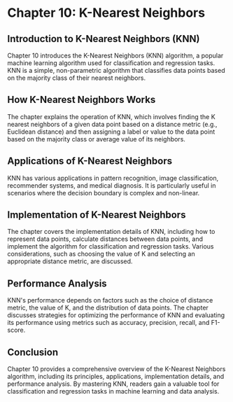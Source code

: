 # Chapter 10: K-Nearest Neighbors

## Introduction to K-Nearest Neighbors (KNN)

Chapter 10 introduces the K-Nearest Neighbors (KNN) algorithm, a popular machine learning algorithm used for classification and regression tasks. KNN is a simple, non-parametric algorithm that classifies data points based on the majority class of their nearest neighbors.

## How K-Nearest Neighbors Works

The chapter explains the operation of KNN, which involves finding the K nearest neighbors of a given data point based on a distance metric (e.g., Euclidean distance) and then assigning a label or value to the data point based on the majority class or average value of its neighbors.

## Applications of K-Nearest Neighbors

KNN has various applications in pattern recognition, image classification, recommender systems, and medical diagnosis. It is particularly useful in scenarios where the decision boundary is complex and non-linear.

## Implementation of K-Nearest Neighbors

The chapter covers the implementation details of KNN, including how to represent data points, calculate distances between data points, and implement the algorithm for classification and regression tasks. Various considerations, such as choosing the value of K and selecting an appropriate distance metric, are discussed.

## Performance Analysis

KNN's performance depends on factors such as the choice of distance metric, the value of K, and the distribution of data points. The chapter discusses strategies for optimizing the performance of KNN and evaluating its performance using metrics such as accuracy, precision, recall, and F1-score.

## Conclusion

Chapter 10 provides a comprehensive overview of the K-Nearest Neighbors algorithm, including its principles, applications, implementation details, and performance analysis. By mastering KNN, readers gain a valuable tool for classification and regression tasks in machine learning and data analysis.

